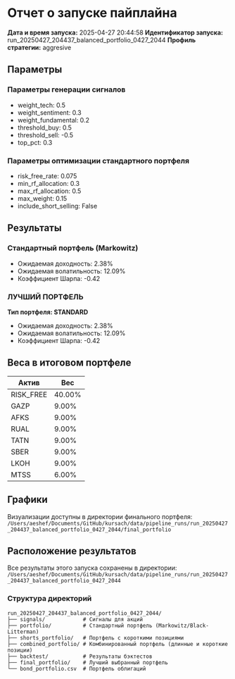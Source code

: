 # Отчет о запуске пайплайна

**Дата и время запуска:** 2025-04-27 20:44:58
**Идентификатор запуска:** run_20250427_204437_balanced_portfolio_0427_2044
**Профиль стратегии:** aggresive

## Параметры

### Параметры генерации сигналов
- weight_tech: 0.5
- weight_sentiment: 0.3
- weight_fundamental: 0.2
- threshold_buy: 0.5
- threshold_sell: -0.5
- top_pct: 0.3

### Параметры оптимизации стандартного портфеля
- risk_free_rate: 0.075
- min_rf_allocation: 0.3
- max_rf_allocation: 0.5
- max_weight: 0.15
- include_short_selling: False

## Результаты

### Стандартный портфель (Markowitz)

- Ожидаемая доходность: 2.38%
- Ожидаемая волатильность: 12.09%
- Коэффициент Шарпа: -0.42

### ЛУЧШИЙ ПОРТФЕЛЬ

**Тип портфеля: STANDARD**

- Ожидаемая доходность: 2.38%
- Ожидаемая волатильность: 12.09%
- Коэффициент Шарпа: -0.42

## Веса в итоговом портфеле

| Актив | Вес |
|-------|-----|
| RISK_FREE | 40.00% |
| GAZP | 9.00% |
| AFKS | 9.00% |
| RUAL | 9.00% |
| TATN | 9.00% |
| SBER | 9.00% |
| LKOH | 9.00% |
| MTSS | 6.00% |

## Графики

Визуализации доступны в директории финального портфеля:
`/Users/aeshef/Documents/GitHub/kursach/data/pipeline_runs/run_20250427_204437_balanced_portfolio_0427_2044/final_portfolio`

## Расположение результатов

Все результаты этого запуска сохранены в директории:
`/Users/aeshef/Documents/GitHub/kursach/data/pipeline_runs/run_20250427_204437_balanced_portfolio_0427_2044`

### Структура директорий

```
run_20250427_204437_balanced_portfolio_0427_2044/
├── signals/            # Сигналы для акций
├── portfolio/          # Стандартный портфель (Markowitz/Black-Litterman)
├── shorts_portfolio/   # Портфель с короткими позициями
├── combined_portfolio/ # Комбинированный портфель (длинные и короткие позиции)
├── backtest/           # Результаты бэктестов
├── final_portfolio/    # Лучший выбранный портфель
└── bond_portfolio.csv  # Портфель облигаций
```
